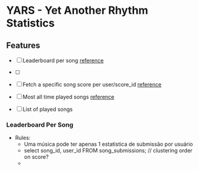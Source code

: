 # YARS - Yet Another Rhythm Statistics 


## Features

- [ ] Leaderboard per song [reference](https://clonehero.scorespy.online/leaderboards/95FD6F3E703C10437E882698004F3B01)
- [ ] 
- [ ] Fetch a specific song score per user/score_id [reference](https://clonehero.scorespy.online/staticAssets/GeneratedSubmissions/2217413554242461101.png?t=1664089648)
- [ ] Most all time played songs [reference](https://clonehero.scorespy.online/api/v1/public/homeFeed)
- [ ] List of played songs



### Leaderboard Per Song

* Rules:
  * Uma música pode ter apenas 1 estatistica de submissão por usuário
  * select song_id, user_id FROM song_submissions; // clustering order on score?
  * 